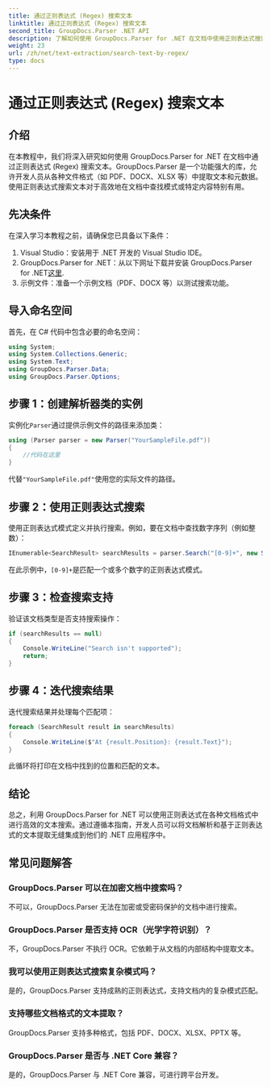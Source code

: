 ```yaml
---
title: 通过正则表达式 (Regex) 搜索文本
linktitle: 通过正则表达式 (Regex) 搜索文本
second_title: GroupDocs.Parser .NET API
description: 了解如何使用 GroupDocs.Parser for .NET 在文档中使用正则表达式搜索文本。轻松提取特定内容。
weight: 23
url: /zh/net/text-extraction/search-text-by-regex/
type: docs
---
```

# 通过正则表达式 (Regex) 搜索文本

## 介绍
在本教程中，我们将深入研究如何使用 GroupDocs.Parser for .NET 在文档中通过正则表达式 (Regex) 搜索文本。GroupDocs.Parser 是一个功能强大的库，允许开发人员从各种文件格式（如 PDF、DOCX、XLSX 等）中提取文本和元数据。使用正则表达式搜索文本对于高效地在文档中查找模式或特定内容特别有用。
## 先决条件
在深入学习本教程之前，请确保您已具备以下条件：
1. Visual Studio：安装用于 .NET 开发的 Visual Studio IDE。
2.  GroupDocs.Parser for .NET：从以下网址下载并安装 GroupDocs.Parser for .NET[这里](https://releases.groupdocs.com/parser/net/).
3. 示例文件：准备一个示例文档（PDF、DOCX 等）以测试搜索功能。

## 导入命名空间
首先，在 C# 代码中包含必要的命名空间：
```csharp
using System;
using System.Collections.Generic;
using System.Text;
using GroupDocs.Parser.Data;
using GroupDocs.Parser.Options;
```
## 步骤 1：创建解析器类的实例
实例化`Parser`通过提供示例文件的路径来添加类：
```csharp
using (Parser parser = new Parser("YourSampleFile.pdf"))
{
    //代码在这里
}
```
代替`"YourSampleFile.pdf"`使用您的实际文件的路径。
## 步骤 2：使用正则表达式搜索
使用正则表达式模式定义并执行搜索。例如，要在文档中查找数字序列（例如整数）：
```csharp
IEnumerable<SearchResult> searchResults = parser.Search("[0-9]+", new SearchOptions(true, false, true));
```
在此示例中，`[0-9]+`是匹配一个或多个数字的正则表达式模式。
## 步骤 3：检查搜索支持
验证该文档类型是否支持搜索操作：
```csharp
if (searchResults == null)
{
    Console.WriteLine("Search isn't supported");
    return;
}
```
## 步骤 4：迭代搜索结果
迭代搜索结果并处理每个匹配项：
```csharp
foreach (SearchResult result in searchResults)
{
    Console.WriteLine($"At {result.Position}: {result.Text}");
}
```
此循环将打印在文档中找到的位置和匹配的文本。

## 结论
总之，利用 GroupDocs.Parser for .NET 可以使用正则表达式在各种文档格式中进行高效的文本搜索。通过遵循本指南，开发人员可以将文档解析和基于正则表达式的文本提取无缝集成到他们的 .NET 应用程序中。

## 常见问题解答
### GroupDocs.Parser 可以在加密文档中搜索吗？
不可以，GroupDocs.Parser 无法在加密或受密码保护的文档中进行搜索。
### GroupDocs.Parser 是否支持 OCR（光学字符识别）？
不，GroupDocs.Parser 不执行 OCR。它依赖于从文档的内部结构中提取文本。
### 我可以使用正则表达式搜索复杂模式吗？
是的，GroupDocs.Parser 支持成熟的正则表达式，支持文档内的复杂模式匹配。
### 支持哪些文档格式的文本提取？
GroupDocs.Parser 支持多种格式，包括 PDF、DOCX、XLSX、PPTX 等。
### GroupDocs.Parser 是否与 .NET Core 兼容？
是的，GroupDocs.Parser 与 .NET Core 兼容，可进行跨平台开发。